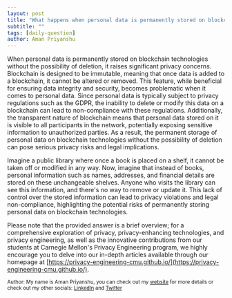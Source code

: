 ```yaml
---
layout: post
title: "What happens when personal data is permanently stored on blockchain technologies without the possibility of deletion?"
subtitle: ""
tags: [daily-question]
author: Aman Priyanshu
---
```


When personal data is permanently stored on blockchain technologies without the possibility of deletion, it raises significant privacy concerns. Blockchain is designed to be immutable, meaning that once data is added to a blockchain, it cannot be altered or removed. This feature, while beneficial for ensuring data integrity and security, becomes problematic when it comes to personal data. Since personal data is typically subject to privacy regulations such as the GDPR, the inability to delete or modify this data on a blockchain can lead to non-compliance with these regulations. Additionally, the transparent nature of blockchain means that personal data stored on it is visible to all participants in the network, potentially exposing sensitive information to unauthorized parties. As a result, the permanent storage of personal data on blockchain technologies without the possibility of deletion can pose serious privacy risks and legal implications.

Imagine a public library where once a book is placed on a shelf, it cannot be taken off or modified in any way. Now, imagine that instead of books, personal information such as names, addresses, and financial details are stored on these unchangeable shelves. Anyone who visits the library can see this information, and there's no way to remove or update it. This lack of control over the stored information can lead to privacy violations and legal non-compliance, highlighting the potential risks of permanently storing personal data on blockchain technologies.

Please note that the provided answer is a brief overview; for a comprehensive exploration of privacy, privacy-enhancing technologies, and privacy engineering, as well as the innovative contributions from our students at Carnegie Mellon's Privacy Engineering program, we highly encourage you to delve into our in-depth articles available through our homepage at [https://privacy-engineering-cmu.github.io/](https://privacy-engineering-cmu.github.io/).

<small>Author: My name is Aman Priyanshu, you can check out my [website](https://amanpriyanshu.github.io/) for more details or check out my other socials: [LinkedIn](https://www.linkedin.com/in/aman-priyanshu/) and [Twitter](https://twitter.com/AmanPriyanshu6)</small>
